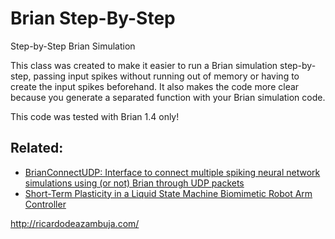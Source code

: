 # Brian Step-By-Step
Step-by-Step Brian Simulation
    
This class was created to make it easier to run a Brian simulation step-by-step, passing input spikes without running out of memory or having to create the input spikes beforehand. It also makes the code more clear because you generate a separated function with your Brian simulation code.
    
This code was tested with Brian 1.4 only!

## Related:
- [BrianConnectUDP: Interface to connect multiple spiking neural network simulations using (or not) Brian through UDP packets](https://github.com/ricardodeazambuja/BrianConnectUDP)
- [Short-Term Plasticity in a Liquid State Machine Biomimetic Robot Arm Controller](https://github.com/ricardodeazambuja/IJCNN2017)  

http://ricardodeazambuja.com/
